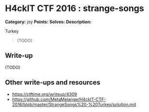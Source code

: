 # H4ckIT CTF 2016 : strange-songs

**Category:** joy
**Points:**
**Solves:**
**Description:**

Turkey

> (TODO)

## Write-up

(TODO)

## Other write-ups and resources

* https://ctftime.org/writeup/4309
* https://github.com/MetaMelange/H4ckIT-CTF-2016/blob/master/StrangeSongs%20-%20Turkey/solution.md
